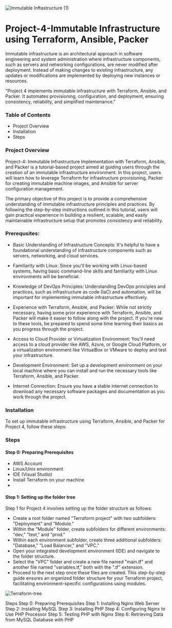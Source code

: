 ![Immutable Inftastructure (1)](https://github.com/silviob99/Project-4-Immutable-Architecture-Using-Terraform-Ansible-Packer/assets/107585020/5168ee23-eddb-4419-b758-0c0f861ed5c9)

# Project-4-Immutable Infrastructure using Terraform, Ansible, Packer

Immutable infrastructure is an architectural approach in software engineering and system administration where infrastructure components, such as servers and networking configurations, are never modified after deployment. Instead of making changes to existing infrastructure, any updates or modifications are implemented by deploying new instances or resources.

"Project 4 implements immutable infrastructure with Terraform, Ansible, and Packer. It automates provisioning, configuration, and deployment, ensuring consistency, reliability, and simplified maintenance."

### Table of Contents
- Project Overview
- Installation
- Steps


### Project Overview
Project-4: Immutable Infrastructure Implementation with Terraform, Ansible, and Packer is a tutorial-based project aimed at guiding users through the creation of an immutable infrastructure environment. In this project, users will learn how to leverage Terraform for infrastructure provisioning, Packer for creating immutable machine images, and Ansible for server configuration management.

The primary objective of this project is to provide a comprehensive understanding of immutable infrastructure principles and practices. By following the step-by-step instructions outlined in this tutorial, users will gain practical experience in building a resilient, scalable, and easily maintainable infrastructure setup that promotes consistency and reliability.

### Prerequsites:

- Basic Understanding of Infrastructure Concepts: It's helpful to have a foundational understanding of infrastructure components such as servers, networking, and cloud services.

- Familiarity with Linux: Since you'll be working with Linux-based systems, having basic command-line skills and familiarity with Linux environments will be beneficial.

- Knowledge of DevOps Principles: Understanding DevOps principles and practices, such as infrastructure as code (IaC) and automation, will be important for implementing immutable infrastructure effectively.

- Experience with Terraform, Ansible, and Packer: While not strictly necessary, having some prior experience with Terraform, Ansible, and Packer will make it easier to follow along with the project. If you're new to these tools, be prepared to spend some time learning their basics as you progress through the project.

- Access to Cloud Provider or Virtualization Environment: You'll need access to a cloud provider like AWS, Azure, or Google Cloud Platform, or a virtualization environment like VirtualBox or VMware to deploy and test your infrastructure.

- Development Environment: Set up a development environment on your local machine where you can install and run the necessary tools like Terraform, Ansible, and Packer.

- Internet Connection: Ensure you have a stable internet connection to download any necessary software packages and documentation as you work through the project.

### Installation
To set up immutable infrastructure using Terraform, Ansible, and Packer for Project 4, follow these steps:


### Steps

#### Step 0: Preparing Prerequisites

- AWS Account
- Linux/Unix environment
- IDE (Visual Studio)
- Install Terraform on your machine
- 

#### Step 1: Setting up the folder tree

Step 1 for Project 4 involves setting up the folder structure as follows:

- Create a root folder named "Terraform project" with two subfolders: "Deployment" and "Module."
- Within the "Module" folder, create subfolders for different environments: "dev," "test," and "prod."
- Within each environment subfolder, create three additional subfolders: "Database," "Load Balancer," and "VPC."
- Open your integrated development environment (IDE) and navigate to the folder structure.
- Select the "VPC" folder and create a new file named "main.tf" and another file named "variables.tf," both with the ".tf" extension.
- Proceed to the next step once these files are created.
This step-by-step guide ensures an organized folder structure for your Terraform project, facilitating environment-specific configurations using modules.

![Terraform-tree](https://github.com/silviob99/Project-4-Immutable-Architecture-Using-Terraform-Ansible-Packer/assets/107585020/e74e3c9b-0d0c-4e97-836f-0ae160289616)


Steps
Step 0: Preparing Prerequisites
Step 1: Installing Nginx Web Server
Step 2: Installing MySQL
Step 3: Installing PHP
Step 4: Configuring Nginx to Use PHP Processor
Step 5: Testing PHP with Nginx
Step 6: Retrieving Data from MySQL Database with PHP
